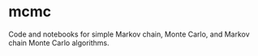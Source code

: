 # mcmc
Code and notebooks for simple Markov chain, Monte Carlo, and Markov chain Monte Carlo algorithms. 
